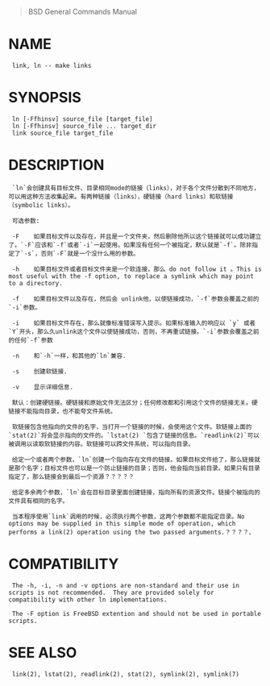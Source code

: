 > BSD General Commands Manual

# NAME
     link, ln -- make links

# SYNOPSIS
     ln [-Ffhinsv] source_file [target_file]
     ln [-Ffhinsv] source_file ... target_dir
     link source_file target_file

# DESCRIPTION
     `ln`会创建具有目标文件、目录相同mode的链接（links），对于各个文件分散到不同地方，可以用这种方法收集起来。有两种链接（links），硬链接（hard links）和软链接（symbolic links）。

     可选参数:

     -F    如果目标文件以及存在，并且是一个文件夹，然后删除他所以这个链接就可以成功建立了。`-F`应该和`-f`或者`-i`一起使用。如果没有任何一个被指定，默认就是`-f`。除非指定了`-s`，否则`-F`就是一个没什么用的参数。

     -h    如果目标文件或者目标文件夹是一个软连接，那么 do not follow it 。This is most useful with the -f option, to replace a symlink which may point to a directory.

     -f    如果目标文件以及存在，然后会 unlink他，以使链接成功，`-f`参数会覆盖之前的`-i`参数。

     -i    如果目标文件存在，那么就像标准错误写入提示。如果标准输入的响应以 `y` 或者 `Y`开头，那么久unlink这个文件以使链接成功，否则，不再重试链接。`-i`参数会覆盖之前的任何`-f`参数

     -n    和`-h`一样，和其他的`ln`兼容.

     -s    创建软链接.

     -v    显示详细信息.

     默认：创建硬链接。硬链接和原始文件无法区分；任何修改都和引用这个文件的链接无关。硬链接不能指向目录，也不能夸文件系统。

     软链接包含他指向的文件的名字，当打开一个链接的时候，会使用这个文件。软链接上面的`stat(2)`将会显示指向的文件的。`lstat(2) `包含了链接的信息。`readlink(2)`可以被调用以读取软链接的内容。软链接可以跨文件系统，可以指向目录。

     给定一个或者两个参数，`ln`创建一个指向存在文件的链接。如果目标文件给了，那么链接就是那个名字；目标文件也可以是一个防止链接的目录；否则，他会指向当前目录。如果只有目录指定了，那么链接会到最后一个资源？？？？？

     给定多余两个参数，`ln`会在目标目录里面创建链接，指向所有的资源文件。链接个被指向的文件具有相同的名字。

     当本程序使用`link`调用的时候，必须执行两个参数，这两个参数都不能指定目录。No options may be supplied in this simple mode of operation, which performs a link(2) operation using the two passed arguments.？？？？、

# COMPATIBILITY
     The -h, -i, -n and -v options are non-standard and their use in scripts is not recommended.  They are provided solely for compatibility with other ln implementations.

     The -F option is FreeBSD extention and should not be used in portable scripts.

# SEE ALSO
     link(2), lstat(2), readlink(2), stat(2), symlink(2), symlink(7)
